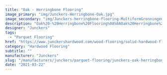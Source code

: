 ```yaml
---
title: "Oak - Herringbone Flooring"
image_primary: "img/Junckers-Herringbone-Oak.jpg"
image_secondary: "img/Junckers-herringbone-flooring-MultiformGronningen2.jpg"
description: "Oak%20-%20Herringbone%20Flooring%0A%0AOak%20Herringbone%20flooring%20is%20the%20classic%20choice%20for%20any%20home%20-%20made%20of%20real%20hardwood.%0A%0AOak%20is%20a%20hardwood%20species%20characterised%20by%20being%20hard-wearing%20and%20therefore%20very%20suitable%20for%20parquet%20flooring.%0A%0AThe%20wood%20has%20a%20warm%20and%20golden%20glow%2C%20an%20interesting%20grain%20structure%20and%20over%20time%20the%20natural%20ageing%20gives%20the%20wood%20an%20authentic%20appearance.%0A%0ADelivered%20as%20single%20stave%20blocks%20the%20floor%20can%20be%20installed%20in%20numerous%20patterns.%20such%20as%20herringbone%2C%20ladder%2C%20square%20basket%20etc.%0A%0ASurface%20treatment%20is%20conducted%20on-site%20with%20either%20urethane%2C%20oil%20or%20a%20combination%20of%20both."
designer: "Junckers"
tags: 
  - "Parquet Flooring"
href: "https://www.junckershardwood.com/wood-flooring/solid-hardwood-flooring/herringbone-flooring/product-page/oak-herringbone-flooring"
category: "Hardwood Flooring"
subtitle: ""
manufacturer: "Junckers"
slug: "/manufacturers/junckers/parquet-flooring/junckers-oak-herringbone-flooring"
date: "2021-03-22"
---
```

